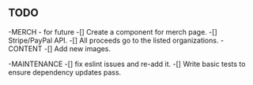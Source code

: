 ## TODO

-MERCH - for future
    -[] Create a component for merch page.
    -[] Stripe/PayPal API.
    -[] All proceeds go to the listed organizations.
-CONTENT
    -[] Add new images.

-MAINTENANCE
    -[] fix eslint issues and re-add it.
    -[] Write basic tests to ensure dependency updates pass.
